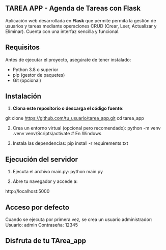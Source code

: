 ## TAREA APP - Agenda de Tareas con Flask

Aplicación web desarrollada en **Flask** que permite permita la gestión de usuarios y tareas mediante operaciones CRUD (Crear, Leer, Actualizar y Eliminar). Cuenta con una interfaz sencilla y funcional.

## Requisitos
Antes de ejecutar el proyecto, asegúrate de tener instalado:
- Python 3.8 o superior  
- pip (gestor de paquetes)  
- Git (opcional)  


## Instalación
1. **Clona este repositorio o descarga el código fuente**:

git clone https://github.com/tu_usuario/tarea_app.git
cd tarea_app

2. Crea un entorno virtual (opcional pero recomendado):
python -m venv .venv
venv\Scripts\activate           # En Windows

3. Instala las dependencias:
pip install -r requirements.txt

## Ejecución del servidor
1. Ejecuta el archivo main.py:
python main.py

2. Abre tu navegador y accede a:

http://localhost:5000

## Acceso por defecto
Cuando se ejecuta por primera vez, se crea un usuario administrador:
Usuario: admin
Contraseña: 12345

## Disfruta de tu TArea_app